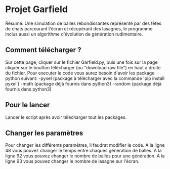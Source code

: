 # Projet Garfield
Résumé: Une simulation de balles rebondissantes représenté par des têtes de chats parcourant l'écran et récupérant des lasagnes, le programme inclus aussi un algorithme d'évolution de génération rudimentaire.

## Comment télécharger ?
Sur cette page, cliquer sur le fichier Garfield.py, puis une fois sur la page cliquer sur le boutton télécharger (ou "download raw file") en haut à droite du fichier.
Pour executer le code vous aurez besoin d'avoir les package python suivant:
  -pyxel  (package à télécharger avec la commande 'pip install pyxel')
  -math   (package déjà fournis dans python3)
  -random (package déjà fournis dans python3)
  
## Pour le lancer

Lancer le script après avoir télécharger tout les packages.

## Changer les paramètres

Pour changer les différents paramètres, il faudrat modifier le code.
A la ligne 48 vous pouvez changer le temps entre chaques génération de balles.
A la ligne 92 vous pouvez changer le nombre de balles pour une génération.
A la ligne 93 vous pouvez changer le nombre de lasagne sur l'écran.

